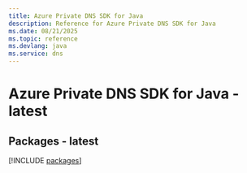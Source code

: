 ```yaml
---
title: Azure Private DNS SDK for Java
description: Reference for Azure Private DNS SDK for Java
ms.date: 08/21/2025
ms.topic: reference
ms.devlang: java
ms.service: dns
---
```

# Azure Private DNS SDK for Java - latest
## Packages - latest
[!INCLUDE [packages](private-dns-index.md)]